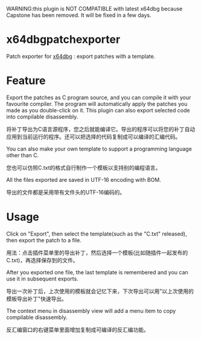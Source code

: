 WARNING:this plugin is NOT COMPATIBLE with latest x64dbg because Capstone has been removed. It will be fixed in a few days.

# x64dbgpatchexporter
Patch exporter for [x64dbg](https://github.com/x64dbg/x64dbg) : export patches with a template.

# Feature
Export the patches as C program source, and you can compile it with your favourite compiler. The program will automatically apply the patches you made as you double-click on it. This plugin can also export selected code into compilable disassembly.

将补丁导出为C语言源程序，您之后就能编译它。导出的程序可以将您的补丁自动应用到当前运行的程序。还可以把选择的代码复制成可以编译的汇编代码。

You can also make your own template to support a programming language other than C.

您也可以仿照C.txt的格式自行制作一个模板以支持别的编程语言。

All the files exported are saved in UTF-16 encoding with BOM.

导出的文件都是采用带有文件头的UTF-16编码的。

# Usage
Click on "Export", then select the template(such as the "C.txt" released), then export the patch to a file.

用法：点击插件菜单里的导出补丁，然后选择一个模板(比如随插件一起发布的C.txt)，再选择保存到的文件。

After you exported one file, the last template is remembered and you can use it in subsequent exports.

导出一次补丁后，上次使用的模板就会记忆下来，下次导出可以用"以上次使用的模板导出补丁"快速导出。

The context menu in disassembly view will add a menu item to copy compilable disassembly.

反汇编窗口的右键菜单里面增加复制成可编译的反汇编功能。
